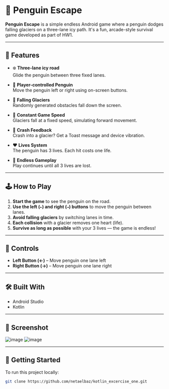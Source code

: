 # 🐧 Penguin Escape

**Penguin Escape** is a simple endless Android game where a penguin dodges falling glaciers on a three-lane icy path. It's a fun, arcade-style survival game developed as part of HW1.

---

## 🧊 Features

- ❄️ **Three-lane icy road**  
  Glide the penguin between three fixed lanes.

- 🐧 **Player-controlled Penguin**  
  Move the penguin left or right using on-screen buttons.

- 🧱 **Falling Glaciers**  
  Randomly generated obstacles fall down the screen.

- 🏁 **Constant Game Speed**  
  Glaciers fall at a fixed speed, simulating forward movement.

- 🚨 **Crash Feedback**  
  Crash into a glacier? Get a Toast message and device vibration.

- ❤️ **Lives System**  
  The penguin has 3 lives. Each hit costs one life.

- 🔁 **Endless Gameplay**  
  Play continues until all 3 lives are lost.

---

## 🕹️ How to Play

1. **Start the game** to see the penguin on the road.
2. **Use the left (`←`) and right (`→`) buttons** to move the penguin between lanes.
3. **Avoid falling glaciers** by switching lanes in time.
4. **Each collision** with a glacier removes one heart (life).
5. **Survive as long as possible** with your 3 lives — the game is endless!

---

## 📱 Controls

- **Left Button (←)** – Move penguin one lane left  
- **Right Button (→)** – Move penguin one lane right

---

## 🛠️ Built With

- Android Studio  
- Kotlin
---

## 📸 Screenshot

![image](https://github.com/user-attachments/assets/b12ee8b2-7161-4913-b8bf-1dc19b37bc30)
![image](https://github.com/user-attachments/assets/dd711f09-e127-4ee7-8e3e-074c09685688)


---

## 🚀 Getting Started

To run this project locally:

```bash
git clone https://github.com/netaelbaz/kotlin_excercise_one.git
